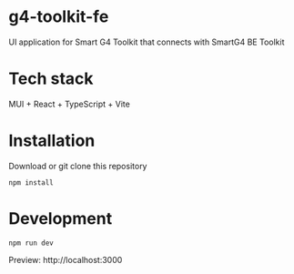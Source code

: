 # g4-toolkit-fe
UI application for Smart G4 Toolkit that connects with SmartG4 BE Toolkit

# Tech stack
MUI + React + TypeScript + Vite

# Installation
Download or git clone this repository

```shell
npm install
```

# Development
```shell
npm run dev
```
Preview: http://localhost:3000

